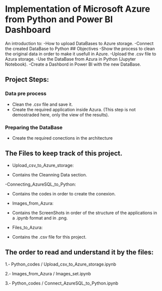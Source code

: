 # Implementation of Microsoft Azure from Python and Power BI Dashboard

An introduction to: 
-How to upload DataBases to Azure storage. 
-Connect the created DataBase to Python ## Objectives 
-Show the process to clean the original data in order to make it usefull in Azure.
-Upload the .csv file to Azura storage.
-Use the DataBase from Azura in Python (Jupyter Notebook).
-Create a Dashbord in Power BI with the new DataBase.

## Project Steps: 
### Data pre process 
- Clean the .csv file and save it.
- Create the required application inside Azura.
(This step is not demostraded here, only the view of the results).

### Preparing the DataBase 
- Create the required conections in the architecture

## The Files to keep track of this project. 
- Upload_csv_to_Azure_storage:
+ Contains the Cleanning Data section.

-Connecting_AzureSQL_to_Python: 
+ Contains the codes in order to create the conexion.

- Images_from_Azura:
+ Contains the ScreenShots in order of the structure of the applications in a .ipynb format and in .png.
  
- Files_to_Azura:
+ Contains the .csv file for this project.

## The order to read and understand it by the files:
1.- Python_codes / Upload_csv_to_Azure_storage.ipynb

2.- Images_from_Azura / Images_set.ipynb

3.- Python_codes / Connect_AzureSQL_to_Python.ipynb
